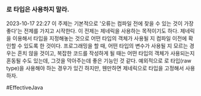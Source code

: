 ### 로 타입은 사용하지 말라.
2023-10-17 22:27
이 주제는 기본적으로 '오류는 컴파일 전에 찾을 수 있는 것이 가장 좋다'는 전제를 가지고 시작한다. 이 전제는 제네릭을 사용하는 목적이기도 하다. 제네릭을 이용해서 타입을 지정해놓는 것으로 어떤 타입의 객체가 사용될 지 컴파일 이전에 확인할 수 있도록 한 것이다. 프로그래밍을 할 때, 어떤 타입의 변수가 사용될 지 모르는 경우는 흔치 않을 것이고, 복잡한 코드를 작성하게 될 때는 어떤 타입의 객체가 사용되는지 혼동될 수도 있는데, 그것을 막아주는데 좋은 기능인 것 같다. 예외적으로 로 타입(raw type)을 사용해야 하는 경우가 있긴 하지만, 웬만하면 제네릭으로 타입을 고정해서 사용하자.

#EffectiveJava 
